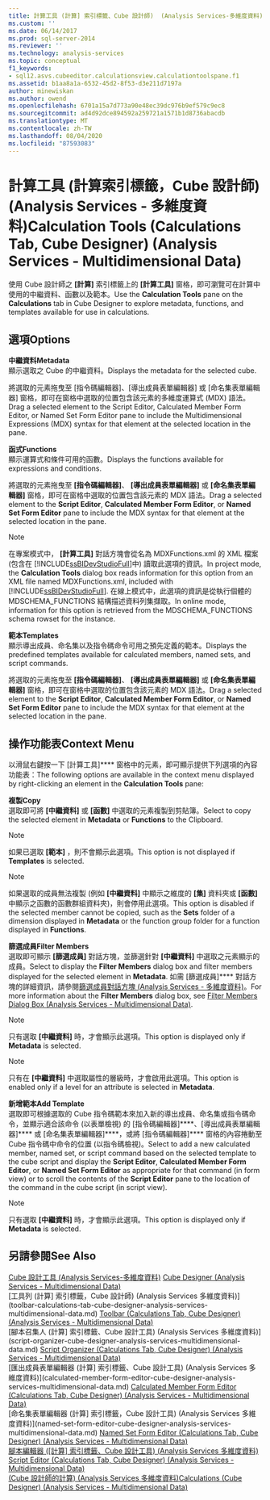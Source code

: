 ```yaml
---
title: 計算工具 (計算] 索引標籤、Cube 設計師)  (Analysis Services-多維度資料) |Microsoft Docs
ms.custom: ''
ms.date: 06/14/2017
ms.prod: sql-server-2014
ms.reviewer: ''
ms.technology: analysis-services
ms.topic: conceptual
f1_keywords:
- sql12.asvs.cubeeditor.calculationsview.calculationtoolspane.f1
ms.assetid: b1aa8a1a-6532-45d2-8f53-d3e211d7197a
author: minewiskan
ms.author: owend
ms.openlocfilehash: 6701a15a7d773a90e48ec39dc976b9ef579c9ec8
ms.sourcegitcommit: ad4d92dce894592a259721a1571b1d8736abacdb
ms.translationtype: MT
ms.contentlocale: zh-TW
ms.lasthandoff: 08/04/2020
ms.locfileid: "87593083"
---
```

# <a name="calculation-tools-calculations-tab-cube-designer-analysis-services---multidimensional-data"></a><span data-ttu-id="98aea-102">計算工具 (計算索引標籤，Cube 設計師) (Analysis Services - 多維度資料)</span><span class="sxs-lookup"><span data-stu-id="98aea-102">Calculation Tools (Calculations Tab, Cube Designer) (Analysis Services - Multidimensional Data)</span></span>
  <span data-ttu-id="98aea-103">使用 Cube 設計師之 **[計算]** 索引標籤上的 **[計算工具]** 窗格，即可瀏覽可在計算中使用的中繼資料、函數以及範本。</span><span class="sxs-lookup"><span data-stu-id="98aea-103">Use the **Calculation Tools** pane on the **Calculations** tab in Cube Designer to explore metadata, functions, and templates available for use in calculations.</span></span>  
  
## <a name="options"></a><span data-ttu-id="98aea-104">選項</span><span class="sxs-lookup"><span data-stu-id="98aea-104">Options</span></span>  
 <span data-ttu-id="98aea-105">**中繼資料**</span><span class="sxs-lookup"><span data-stu-id="98aea-105">**Metadata**</span></span>  
 <span data-ttu-id="98aea-106">顯示選取之 Cube 的中繼資料。</span><span class="sxs-lookup"><span data-stu-id="98aea-106">Displays the metadata for the selected cube.</span></span>  
  
 <span data-ttu-id="98aea-107">將選取的元素拖曳至 [指令碼編輯器]、[導出成員表單編輯器] 或 [命名集表單編輯器] 窗格，即可在窗格中選取的位置包含該元素的多維度運算式 (MDX) 語法。</span><span class="sxs-lookup"><span data-stu-id="98aea-107">Drag a selected element to the Script Editor, Calculated Member Form Editor, or Named Set Form Editor pane to include the Multidimensional Expressions (MDX) syntax for that element at the selected location in the pane.</span></span>  
  
 <span data-ttu-id="98aea-108">**函式**</span><span class="sxs-lookup"><span data-stu-id="98aea-108">**Functions**</span></span>  
 <span data-ttu-id="98aea-109">顯示運算式和條件可用的函數。</span><span class="sxs-lookup"><span data-stu-id="98aea-109">Displays the functions available for expressions and conditions.</span></span>  
  
 <span data-ttu-id="98aea-110">將選取的元素拖曳至 **[指令碼編輯器]**、 **[導出成員表單編輯器]** 或 **[命名集表單編輯器]** 窗格，即可在窗格中選取的位置包含該元素的 MDX 語法。</span><span class="sxs-lookup"><span data-stu-id="98aea-110">Drag a selected element to the **Script Editor**, **Calculated Member Form Editor**, or **Named Set Form Editor** pane to include the MDX syntax for that element at the selected location in the pane.</span></span>  
  
> [!NOTE]  
>  <span data-ttu-id="98aea-111">在專案模式中， **[計算工具]** 對話方塊會從名為 MDXFunctions.xml 的 XML 檔案 (包含在 [!INCLUDE[ssBIDevStudioFull](../includes/ssbidevstudiofull-md.md)]中) 讀取此選項的資訊。</span><span class="sxs-lookup"><span data-stu-id="98aea-111">In project mode, the **Calculation Tools** dialog box reads information for this option from an XML file named MDXFunctions.xml, included with [!INCLUDE[ssBIDevStudioFull](../includes/ssbidevstudiofull-md.md)].</span></span> <span data-ttu-id="98aea-112">在線上模式中，此選項的資訊是從執行個體的 MDSCHEMA_FUNCTIONS 結構描述資料列集擷取。</span><span class="sxs-lookup"><span data-stu-id="98aea-112">In online mode, information for this option is retrieved from the MDSCHEMA_FUNCTIONS schema rowset for the instance.</span></span>  
  
 <span data-ttu-id="98aea-113">**範本**</span><span class="sxs-lookup"><span data-stu-id="98aea-113">**Templates**</span></span>  
 <span data-ttu-id="98aea-114">顯示導出成員、命名集以及指令碼命令可用之預先定義的範本。</span><span class="sxs-lookup"><span data-stu-id="98aea-114">Displays the predefined templates available for calculated members, named sets, and script commands.</span></span>  
  
 <span data-ttu-id="98aea-115">將選取的元素拖曳至 **[指令碼編輯器]**、 **[導出成員表單編輯器]** 或 **[命名集表單編輯器]** 窗格，即可在窗格中選取的位置包含該元素的 MDX 語法。</span><span class="sxs-lookup"><span data-stu-id="98aea-115">Drag a selected element to the **Script Editor**, **Calculated Member Form Editor**, or **Named Set Form Editor** pane to include the MDX syntax for that element at the selected location in the pane.</span></span>  
  
## <a name="context-menu"></a><span data-ttu-id="98aea-116">操作功能表</span><span class="sxs-lookup"><span data-stu-id="98aea-116">Context Menu</span></span>  
 <span data-ttu-id="98aea-117">以滑鼠右鍵按一下 [計算工具]\*\*\*\* 窗格中的元素，即可顯示提供下列選項的內容功能表：</span><span class="sxs-lookup"><span data-stu-id="98aea-117">The following options are available in the context menu displayed by right-clicking an element in the **Calculation Tools** pane:</span></span>  
  
 <span data-ttu-id="98aea-118">**複製**</span><span class="sxs-lookup"><span data-stu-id="98aea-118">**Copy**</span></span>  
 <span data-ttu-id="98aea-119">選取即可將 **[中繼資料]** 或 **[函數]** 中選取的元素複製到剪貼簿。</span><span class="sxs-lookup"><span data-stu-id="98aea-119">Select to copy the selected element in **Metadata** or **Functions** to the Clipboard.</span></span>  
  
> [!NOTE]  
>  <span data-ttu-id="98aea-120"> 如果已選取 **[範本]** ，則不會顯示此選項。</span><span class="sxs-lookup"><span data-stu-id="98aea-120">This option is not displayed if **Templates** is selected.</span></span>  
  
> [!NOTE]  
>  <span data-ttu-id="98aea-121"> 如果選取的成員無法複製 (例如 **[中繼資料]** 中顯示之維度的 **[集]** 資料夾或 **[函數]** 中顯示之函數的函數群組資料夾)，則會停用此選項。</span><span class="sxs-lookup"><span data-stu-id="98aea-121">This option is disabled if the selected member cannot be copied, such as the **Sets** folder of a dimension displayed in **Metadata** or the function group folder for a function displayed in **Functions**.</span></span>  
  
 <span data-ttu-id="98aea-122">**篩選成員**</span><span class="sxs-lookup"><span data-stu-id="98aea-122">**Filter Members**</span></span>  
 <span data-ttu-id="98aea-123">選取即可顯示 **[篩選成員]** 對話方塊，並篩選針對 **[中繼資料]** 中選取之元素顯示的成員。</span><span class="sxs-lookup"><span data-stu-id="98aea-123">Select to display the **Filter Members** dialog box and filter members displayed for the selected element in **Metadata**.</span></span> <span data-ttu-id="98aea-124">如需 [篩選成員]\*\*\*\* 對話方塊的詳細資訊，請參閱[篩選成員對話方塊 &#40;Analysis Services - 多維度資料&#41;](filter-members-dialog-box-analysis-services-multidimensional-data.md)。</span><span class="sxs-lookup"><span data-stu-id="98aea-124">For more information about the **Filter Members** dialog box, see [Filter Members Dialog Box &#40;Analysis Services - Multidimensional Data&#41;](filter-members-dialog-box-analysis-services-multidimensional-data.md).</span></span>  
  
> [!NOTE]  
>  <span data-ttu-id="98aea-125"> 只有選取 **[中繼資料]** 時，才會顯示此選項。</span><span class="sxs-lookup"><span data-stu-id="98aea-125">This option is displayed only if **Metadata** is selected.</span></span>  
  
> [!NOTE]  
>  <span data-ttu-id="98aea-126"> 只有在 **[中繼資料]** 中選取屬性的層級時，才會啟用此選項。</span><span class="sxs-lookup"><span data-stu-id="98aea-126">This option is enabled only if a level for an attribute is selected in **Metadata**.</span></span>  
  
 <span data-ttu-id="98aea-127">**新增範本**</span><span class="sxs-lookup"><span data-stu-id="98aea-127">**Add Template**</span></span>  
 <span data-ttu-id="98aea-128">選取即可根據選取的 Cube 指令碼範本來加入新的導出成員、命名集或指令碼命令，並顯示適合該命令 (以表單檢視) 的 [指令碼編輯器]\*\*\*\*、[導出成員表單編輯器]\*\*\*\* 或 [命名集表單編輯器]\*\*\*\*，或將 [指令碼編輯器]\*\*\*\* 窗格的內容捲動至 Cube 指令碼中命令的位置 (以指令碼檢視)。</span><span class="sxs-lookup"><span data-stu-id="98aea-128">Select to add a new calculated member, named set, or script command based on the selected template to the cube script and display the **Script Editor**, **Calculated Member Form Editor**, or **Named Set Form Editor** as appropriate for that command (in form view) or to scroll the contents of the **Script Editor** pane to the location of the command in the cube script (in script view).</span></span>  
  
> [!NOTE]  
>  <span data-ttu-id="98aea-129"> 只有選取 **[中繼資料]** 時，才會顯示此選項。</span><span class="sxs-lookup"><span data-stu-id="98aea-129">This option is displayed only if **Metadata** is selected.</span></span>  
  
## <a name="see-also"></a><span data-ttu-id="98aea-130">另請參閱</span><span class="sxs-lookup"><span data-stu-id="98aea-130">See Also</span></span>  
 <span data-ttu-id="98aea-131">[Cube 設計工具 &#40;Analysis Services-多維度資料&#41;](cube-designer-analysis-services-multidimensional-data.md) </span><span class="sxs-lookup"><span data-stu-id="98aea-131">[Cube Designer &#40;Analysis Services - Multidimensional Data&#41;](cube-designer-analysis-services-multidimensional-data.md) </span></span>  
 <span data-ttu-id="98aea-132">[工具列 &#40;計算] 索引標籤，Cube 設計師&#41; &#40;Analysis Services 多維度資料&#41;](toolbar-calculations-tab-cube-designer-analysis-services-multidimensional-data.md) </span><span class="sxs-lookup"><span data-stu-id="98aea-132">[Toolbar &#40;Calculations Tab, Cube Designer&#41; &#40;Analysis Services - Multidimensional Data&#41;](toolbar-calculations-tab-cube-designer-analysis-services-multidimensional-data.md) </span></span>  
 <span data-ttu-id="98aea-133">[腳本召集人 &#40;計算] 索引標籤、Cube 設計工具&#41; &#40;Analysis Services 多維度資料&#41;](script-organizer-cube-designer-analysis-services-multidimensional-data.md) </span><span class="sxs-lookup"><span data-stu-id="98aea-133">[Script Organizer &#40;Calculations Tab, Cube Designer&#41; &#40;Analysis Services - Multidimensional Data&#41;](script-organizer-cube-designer-analysis-services-multidimensional-data.md) </span></span>  
 <span data-ttu-id="98aea-134">[匯出成員表單編輯器 &#40;計算] 索引標籤、Cube 設計工具&#41; &#40;Analysis Services 多維度資料&#41;](calculated-member-form-editor-cube-designer-analysis-services-multidimensional-data.md) </span><span class="sxs-lookup"><span data-stu-id="98aea-134">[Calculated Member Form Editor &#40;Calculations Tab, Cube Designer&#41; &#40;Analysis Services - Multidimensional Data&#41;](calculated-member-form-editor-cube-designer-analysis-services-multidimensional-data.md) </span></span>  
 <span data-ttu-id="98aea-135">[命名集表單編輯器 &#40;計算] 索引標籤，Cube 設計工具&#41; &#40;Analysis Services 多維度資料&#41;](named-set-form-editor-cube-designer-analysis-services-multidimensional-data.md) </span><span class="sxs-lookup"><span data-stu-id="98aea-135">[Named Set Form Editor &#40;Calculations Tab, Cube Designer&#41; &#40;Analysis Services - Multidimensional Data&#41;](named-set-form-editor-cube-designer-analysis-services-multidimensional-data.md) </span></span>  
 <span data-ttu-id="98aea-136">[腳本編輯器 &#40;[計算] 索引標籤、Cube 設計工具&#41; &#40;Analysis Services 多維度資料&#41;](script-editor-calculations-cube-designer-analysis-services-multidimensional-data.md) </span><span class="sxs-lookup"><span data-stu-id="98aea-136">[Script Editor &#40;Calculations Tab, Cube Designer&#41; &#40;Analysis Services - Multidimensional Data&#41;](script-editor-calculations-cube-designer-analysis-services-multidimensional-data.md) </span></span>  
 [<span data-ttu-id="98aea-137">&#40;Cube 設計師的計算&#41; &#40;Analysis Services 多維度資料&#41;</span><span class="sxs-lookup"><span data-stu-id="98aea-137">Calculations &#40;Cube Designer&#41; &#40;Analysis Services - Multidimensional Data&#41;</span></span>](calculations-cube-designer-analysis-services-multidimensional-data.md)  
  
  
